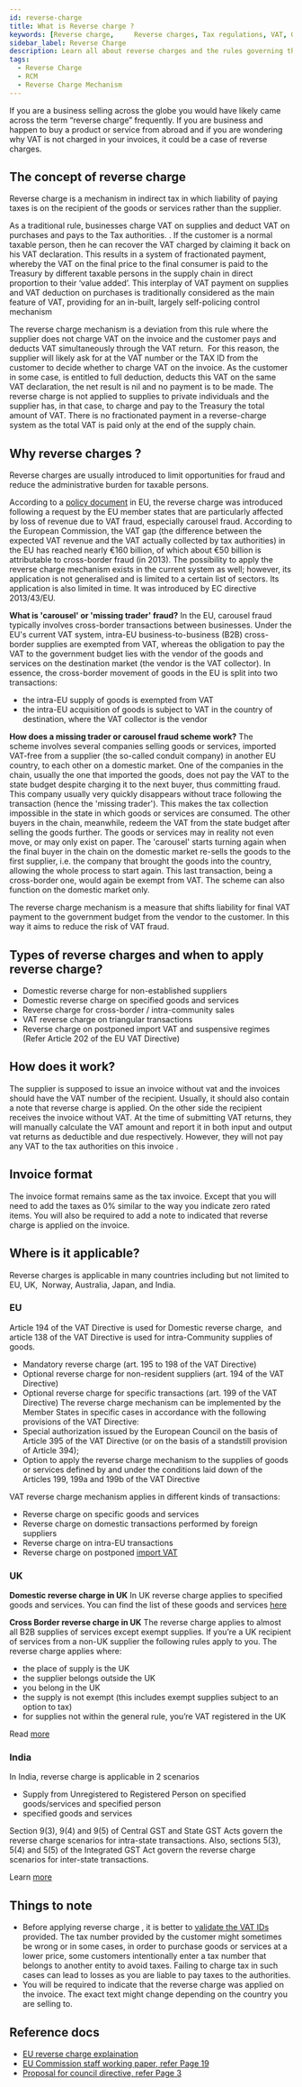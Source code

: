 ```yaml
---
id: reverse-charge
title: What is Reverse charge ?
keywords: [Reverse charge,     Reverse charges, Tax regulations, VAT, GST, Compliance, Tax obligations, Cross-border transactions, Accounting, Invoice, Tax liability, Input tax credit, Indirect tax, Domestic reverse charge, Non-resident businesses, Place of supply, Import VAT, Export VAT Taxable transactions, Tax-exempt supplies, VAT rates]
sidebar_label: Reverse Charge
description: Learn all about reverse charges and the rules governing them around the world with our comprehensive explainer guide. From VAT to GST, we cover everything you need to know to stay on top of your tax obligations. Get expert insights and stay compliant with our must-read article
tags:
  - Reverse Charge
  - RCM
  - Reverse Charge Mechanism
---
```


If you are a business selling across the globe you would have likely came across the term “reverse charge” frequently.  If you are business and happen to buy a product or service from abroad and if you are wondering why VAT is not charged in your invoices, it could be a case of reverse charges.  

## The concept of reverse charge 

Reverse charge is a mechanism in indirect tax in which liability of paying taxes is on the recipient of the goods or services rather than the supplier. 

As a traditional rule, businesses charge VAT on supplies and deduct VAT on purchases and pays to the Tax authorities. . If the customer is a normal taxable person, then he can recover the VAT charged by claiming it back on his VAT declaration. This results in a system of fractionated payment, whereby the VAT on the final price to the final consumer is paid to the Treasury by different taxable persons in the supply chain in direct proportion to their ‘value added’. This interplay of VAT payment on supplies and VAT deduction on purchases is traditionally considered as the main feature of VAT, providing for an in-built, largely self-policing control mechanism


The reverse charge mechanism is a deviation from this rule where the supplier does not charge VAT on the invoice and the customer pays and deducts VAT simultaneously through the VAT return.  For this reason, the supplier will likely ask for at the VAT number or the TAX ID from the customer to decide whether to charge VAT on the invoice. As the customer in some case, is entitled to full deduction, deducts this VAT on the same VAT declaration, the net result is nil and no payment is to be made. The reverse charge is not applied to supplies to private individuals and the supplier has, in that case, to charge and pay to the Treasury the total amount of VAT. There is no fractionated payment in a reverse-charge system as the total VAT is paid only at the end of the supply chain. 


## Why reverse charges ?

Reverse charges are usually introduced to limit opportunities for fraud and reduce the administrative burden for taxable persons. 

According to a [policy document](https://www.consilium.europa.eu/en/policies/vat-reverse-charge/) in EU, the reverse charge was introduced following a request by the EU member states that are particularly affected by loss of revenue due to VAT fraud, especially carousel fraud.
According to the European Commission, the VAT gap (the difference between the expected VAT revenue and the VAT actually collected by tax authorities) in the EU has reached nearly €160 billion, of which about €50 billion is attributable to cross-border fraud (in 2013).
The possibility to apply the reverse charge mechanism exists in the current system as well; however, its application is not generalised and is limited to a certain list of sectors. Its application is also limited in time. It was introduced by EC directive 2013/43/EU.

**What is 'carousel' or 'missing trader' fraud?**
In the EU, carousel fraud typically involves cross-border transactions between businesses.
Under the EU's current VAT system, intra-EU business-to-business (B2B) cross-border supplies are exempted from VAT, whereas the obligation to pay the VAT to the government budget lies with the vendor of the goods and services on the destination market (the vendor is the VAT collector).
In essence, the cross-border movement of goods in the EU is split into two transactions:
* the intra-EU supply of goods is exempted from VAT
* the intra-EU acquisition of goods is subject to VAT in the country of destination, where the VAT collector is the vendor

**How does a missing trader or carousel fraud scheme work?**
The scheme involves several companies selling goods or services, imported VAT-free from a supplier (the so-called conduit company) in another EU country, to each other on a domestic market.
One of the companies in the chain, usually the one that imported the goods, does not pay the VAT to the state budget despite charging it to the next buyer, thus committing fraud. This company usually very quickly disappears without trace following the transaction (hence the 'missing trader'). This makes the tax collection impossible in the state in which goods or services are consumed. The other buyers in the chain, meanwhile, redeem the VAT from the state budget after selling the goods further. The goods or services may in reality not even move, or may only exist on paper.
The 'carousel' starts turning again when the final buyer in the chain on the domestic market re-sells the goods to the first supplier, i.e. the company that brought the goods into the country, allowing the whole process to start again. This last transaction, being a cross-border one, would again be exempt from VAT. The scheme can also function on the domestic market only.

The reverse charge mechanism is a measure that shifts liability for final VAT payment to the government budget from the vendor to the customer. In this way it aims to reduce the risk of VAT fraud.



## Types of reverse charges and when to apply reverse charge? 


* Domestic reverse charge for non-established suppliers
* Domestic reverse charge on specified goods and services 
* Reverse charge for cross-border / intra-community sales
* VAT reverse charge on triangular transactions
* Reverse charge on postponed import VAT and suspensive regimes (Refer Article 202 of the EU VAT Directive)


## How does it work?
 
The supplier is supposed to issue an invoice without vat and the invoices should have the VAT number of the recipient. Usually, it should also contain a note that reverse charge is applied. On the other side the recipient receives the invoice without VAT. At the time of submitting VAT returns, they will manually calculate the VAT amount and report it in both input and output vat returns as deductible and due respectively. However, they will not pay any VAT to the tax authorities on this invoice .


## Invoice format 

The invoice format remains same as the tax invoice. Except that you will need to add the taxes as 0% similar to the way you indicate zero rated items. You will also be required to add a note to indicated that reverse charge is applied on the invoice.



## Where is it applicable? 

Reverse charges is applicable in many countries including but not limited to EU, UK,  Norway, Australia, Japan, and India.


### EU 

Article 194 of the VAT Directive is used for Domestic reverse charge,  and article 138 of the VAT Directive is used for intra-Community supplies of goods. 
* Mandatory reverse charge (art. 195 to 198 of the VAT Directive)
* Optional reverse charge for non-resident suppliers (art. 194 of the VAT Directive)
* Optional reverse charge for specific transactions (art. 199 of the VAT Directive)
The reverse charge mechanism can be implemented by the Member States in specific cases in accordance with the following provisions of the VAT Directive:
* Special authorization issued by the European Council on the basis of Article 395 of the VAT Directive (or on the basis of a standstill provision of Article 394);
* Option to apply the reverse charge mechanism to the supplies of goods or services defined by and under the conditions laid down of the Articles 199, 199a and 199b of the VAT Directive

VAT reverse charge mechanism applies in different kinds of transactions:
* Reverse charge on specific goods and services
* Reverse charge on domestic transactions performed by foreign suppliers
* Reverse charge on intra-EU transactions
* Reverse charge on postponed [import VAT](https://www.revenue.ie/en/vat/what-is-vat/reverse-charge-self-accounting.aspx )


### UK 

**Domestic reverse charge in UK** 
In UK  reverse charge applies to specified goods and services. You can find the list of these goods and services [here](https://www.gov.uk/guidance/the-vat-domestic-reverse-charge-procedure-notice-735)

**Cross Border reverse charge in UK** 
The reverse charge applies to almost all B2B supplies of services except exempt supplies. If you’re a UK recipient of services from a non-UK supplier the following rules apply to you.
The reverse charge applies where:
* the place of supply is the UK
* the supplier belongs outside the UK
* you belong in the UK
* the supply is not exempt (this includes exempt supplies subject to an option to tax)
* for supplies not within the general rule, you’re VAT registered in the UK

Read [more](https://www.gov.uk/guidance/vat-place-of-supply-of-services-notice-741a#sec5)


### India

In India, reverse charge is applicable in 2 scenarios 
* Supply from Unregistered to Registered Person on specified goods/services and specified person
* specified goods and services

Section 9(3), 9(4) and 9(5) of Central GST and State GST Acts govern the reverse charge scenarios for intra-state transactions. Also, sections 5(3), 5(4) and 5(5) of the Integrated GST Act govern the reverse charge scenarios for inter-state transactions.


Learn [more](https://www.cbic.gov.in/resources/htdocs-cbec/gst/51_GST_Flyer_Chapter12.pdf)


## Things to note

* Before applying reverse charge , it is better to [validate the VAT IDs](/docs/check-vat-number-free) provided. The tax number provided by the customer might sometimes be wrong or in some cases,  in order to purchase goods or services at a lower price, some customers intentionally enter a tax number that belongs to another entity to avoid taxes. Failing to charge tax in such cases can lead to losses as you are liable to pay taxes to the authorities. 
* You will be required to indicate that the  reverse charge was applied on the invoice. The exact text might change depending on the country you are selling to. 



## Reference docs 

* [EU reverse charge explaination](https://taxation-customs.ec.europa.eu/where-tax_en)
* [EU Commission staff working paper, refer Page 19 ](https://taxation-customs.ec.europa.eu/system/files/2016-09/sec%25282008%2529249_en.pdf)
* [Proposal for council directive,  refer Page 3](https://taxation-customs.ec.europa.eu/system/files/2016-09/com%25282009%2529511_en.pdf)




